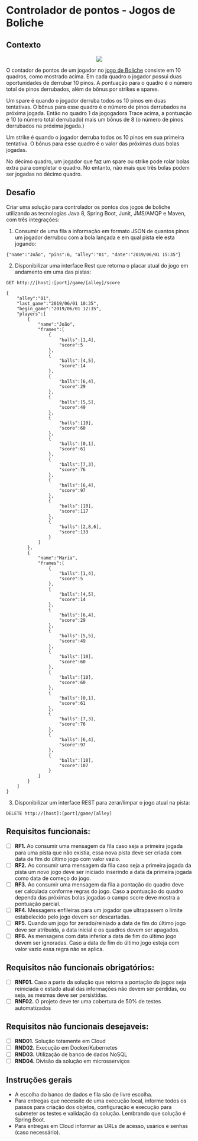 # Controlador de pontos - Jogos de Boliche

## Contexto

<p align="center"><img src="https://jogarboliche.com.br/wp-content/uploads/2018/09/como-jogar-boliche-score.jpg" /></p>

O contador de pontos de um jogador no [jogo de Boliche](https://jogarboliche.com.br/como-jogar-boliche/) consiste em 10 quadros, como mostrado acima. Em cada quadro o jogador possui duas oportunidades de derrubar 10 pinos. A pontuação para o quadro é o número total de pinos derrubados, além de bônus por strikes e spares.

Um spare é quando o jogador derruba todos os 10 pinos em duas tentativas. O bônus para esse quadro é o número de pinos derrubados na próxima jogada. Então no quadro 1 da jogogadora Trace acima, a pontuação é 10 (o número total derrubado) mais um bônus de 8 (o número de pinos derrubados na próxima jogada.)

Um strike é quando o jogador derruba todos os 10 pinos em sua primeira tentativa. O bônus para esse quadro é o valor das próximas duas bolas jogadas.

No décimo quadro, um jogador que faz um spare ou strike pode rolar bolas extra para completar o quadro. No entanto, não mais que três bolas podem ser jogadas no décimo quadro.

## Desafio

Criar uma solução para controlador os pontos dos jogos de boliche utilizando as tecnologias Java 8, Spring Boot, Junit, JMS/AMQP e Maven, com três integrações:

1. Consumir de uma fila a informação em formato JSON de quantos pinos um jogador derrubou com a bola lançada e em qual pista ele esta jogando:
```
{"name":"João", "pins":6, "alley":"01", "date":"2019/06/01 15:35"}
```
2. Disponibilizar uma interface Rest que retorna o placar atual do jogo em andamento em uma das pistas:
```
GET http://[host]:[port]/game/[alley]/score

{ 
    "alley":"01",
    "last_game":"2019/06/01 10:35",
    "begin_game":"2019/06/01 12:35",
    "players":[ 
        { 
            "name":"João",
            "frames":[ 
                { 
                    "balls":[1,4],
                    "score":5
                },
                { 
                    "balls":[4,5],
                    "score":14
                },
                { 
                    "balls":[6,4],
                    "score":29
                },
                { 
                    "balls":[5,5],
                    "score":49
                },
                { 
                    "balls":[10],
                    "score":60
                },
                { 
                    "balls":[0,1],
                    "score":61
                },
                { 
                    "balls":[7,3],
                    "score":76
                },
                { 
                    "balls":[6,4],
                    "score":97
                },
                { 
                    "balls":[10],
                    "score":117
                },
                { 
                    "balls":[2,8,6],
                    "score":133
                }
            ]
        },
        { 
            "name":"Maria",
            "frames":[ 
                { 
                    "balls":[1,4],
                    "score":5
                },
                { 
                    "balls":[4,5],
                    "score":14
                },
                { 
                    "balls":[6,4],
                    "score":29
                },
                { 
                    "balls":[5,5],
                    "score":49
                },
                { 
                    "balls":[10],
                    "score":60
                },
                { 
                    "balls":[10],
                    "score":60
                },
                { 
                    "balls":[0,1],
                    "score":61
                },
                { 
                    "balls":[7,3],
                    "score":76
                },
                { 
                    "balls":[6,4],
                    "score":97
                },
                { 
                    "balls":[10],
                    "score":107
                }
            ]
        }
    ]
}
```
3. Disponibilizar um interface REST para zerar/limpar o jogo atual na pista:
```
DELETE http://[host]:[port]/game/[alley]
```
## Requisitos funcionais:

- [ ] **RF1.** Ao consumir uma mensagem da fila caso seja a primeira jogada para uma pista que não existia, essa nova pista deve ser criada com data de fim do último jogo com valor vazio.
- [ ] **RF2.** Ao consumir uma mensagem da fila caso seja a primeira jogada da pista um novo jogo deve ser iniciado inserindo a data da primeira jogada como data de começo do jogo.
- [ ] **RF3.** Ao consumir uma mensagem da fila a pontação do quadro deve ser calculada conforme regras do jogo. Caso a pontuação do quadro dependa das próximas bolas jogadas o campo score deve mostra a pontuação parcial.
- [ ] **RF4.** Messagens enfileiras para um jogador que ultrapassem o limite estabelecido pelo jogo devem ser descartadas.
- [ ] **RF5.** Quando um jogo for zerado/reiniado a data de fim do último jogo deve ser atribuida, a data inicial e os quadros devem ser apagados.
- [ ] **RF6.** As mensagens com data inferior a data de fim do último jogo devem ser ignoradas. Caso a data de fim do último jogo esteja com valor vazio essa regra não se aplica.

## Requisitos não funcionais obrigatórios:

- [ ] **RNF01.** Caso a parte da solução que retorna a pontação do jogos seja reiniciada o estado atual das informações não devem ser perdidas, ou seja, as mesmas deve ser persistidas.
- [ ] **RNF02.** O projeto deve ter uma cobertura de 50% de testes automatizados 

## Requisitos não funcionais desejaveis:

- [ ] **RND01.** Solução totamente em Cloud
- [ ] **RND02.** Execução em Docker/Kubernetes
- [ ] **RND03.** Utilização de banco de dados NoSQL
- [ ] **RND04.** Divisão da solução em microsserviços

## Instruções gerais

- A escolha do banco de dados e fila são de livre escolha.
- Para entregas que necessite de uma execução local, informe todos os passos para criação dos objetos, configuração e execução para submeter os testes e validação da solução. Lembrando que solução é Spring Boot.
- Para entregas em Cloud informar as URLs de acesso, usários e senhas (caso necessário).

